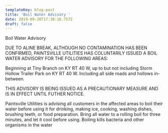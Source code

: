 ```yaml
---
templateKey: blog-post
title: 'Boil Water Advisory '
date: 2019-09-30T17:38:16.757Z
draft: false
---
```

Boil Water Advisory 



DUE TO ALINE BREAK, ALTHOUGH NO CONTAMINATION HAS BEEN CONFIRMED, PAINTSVILLE UTILITIES HAS COLUNTARILY ISSUED A BOIL WATER ADVISORY FOR THE FOLLOWING AREAS:



Beginning at  Tiny Branch on KY RT 40 W, up to but not including Storm Hollow Trailer Park on KY RT 40 W. Including all side roads and hollows in-between.

THIS ADVISORY IS BEING ISSUED AS A PRECAUTIONARY MEASURE AND IS IN EFFECT UNTIL FUTHER NOTICE.

Paintsville Utilities is advising all customers in the affected areas to boil their water before using it for drinking, making ice, cooking, washing dishes, brushing teeth, or food preparation. Bring all water to a rolling boil for three minutes, and let it cool before using. Boiling kills bacteria and other organisms in the water
